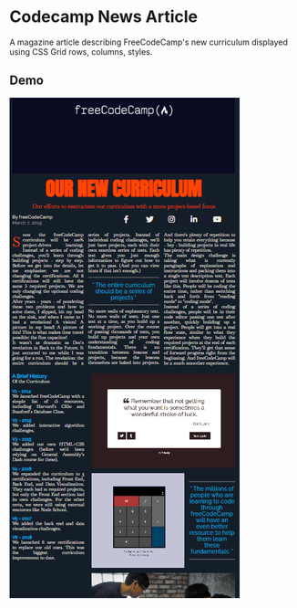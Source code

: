 # Codecamp News Article
A magazine article describing FreeCodeCamp's new curriculum displayed using CSS Grid rows, columns, styles.

## Demo
![CodeCamp News Article Site](./img/GridArticle_Demo_v1.0.png)